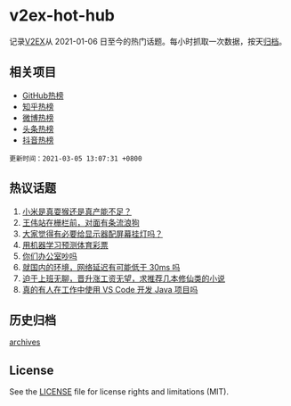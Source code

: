 # v2ex-hot-hub

 记录[V2EX](https://www.v2ex.com/)从 2021-01-06 日至今的热门话题。每小时抓取一次数据，按天[归档](archives)。
 
 ## 相关项目

- [GitHub热榜](https://github.com/lonnyzhang423/github-hot-hub)
- [知乎热榜](https://github.com/lonnyzhang423/zhihu-hot-hub)
- [微博热榜](https://github.com/lonnyzhang423/weibo-hot-hub)
- [头条热榜](https://github.com/lonnyzhang423/toutiao-hot-hub)
- [抖音热榜](https://github.com/lonnyzhang423/douyin-hot-hub)


 `更新时间：2021-03-05 13:07:31 +0800`

## 热议话题

1. [小米是真耍猴还是真产能不足？](https://www.v2ex.com/t/758414)
1. [王伟站在栅栏前，对面有条流浪狗](https://www.v2ex.com/t/758647)
1. [大家觉得有必要给显示器配屏幕挂灯吗？](https://www.v2ex.com/t/758476)
1. [用机器学习预测体育彩票](https://www.v2ex.com/t/758563)
1. [你们办公室吵吗](https://www.v2ex.com/t/758643)
1. [就国内的环境，网络延迟有可能低于 30ms 吗](https://www.v2ex.com/t/758672)
1. [迫于上班无聊，晋升涨工资无望，求推荐几本修仙类的小说](https://www.v2ex.com/t/758679)
1. [真的有人在工作中使用 VS Code 开发 Java 项目吗](https://www.v2ex.com/t/758653)

## 历史归档

[archives](archives)

## License

See the [LICENSE](LICENSE) file for license rights and limitations (MIT).
